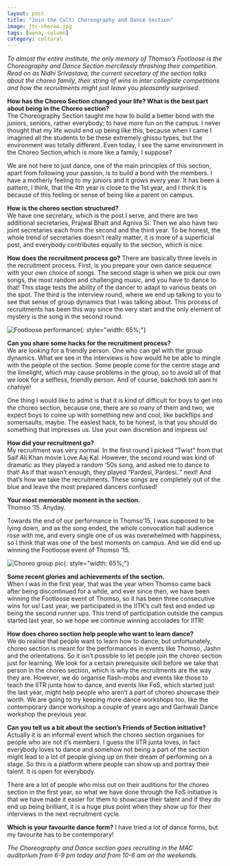 ```yaml
---
layout: post
title: "Join the Cult: Choreography and Dance Section"
image: jtc-choreo.jpg
tags: [wona, column]
category: cultural
---
```


_To almost the entire institute, the only memory of Thomso’s Footloose is the Choreography and Dance Section mercilessly thrashing their competition. Read on as Nidhi Srivastava, the current secretary of the section talks about the choreo family, their string of wins in inter collegiate competitions and how the recruitments might just leave you pleasantly surprised._

**How has the Choreo Section changed your life? What is the best part about being in the Choreo section?**  
The Choreography Section taught me how to build a better bond with the juniors, seniors, rather everybody; to have more fun on the campus. I never thought that my life would end up being like this, because when I came I imagined all the students to be these extremely ghissu types, but the environment was totally different. Even today, I see the same environment in the Choreo Section,which is more like a family, I suppose?

We are not here to just dance, one of the main principles of this section, apart from following your passion, is to build a bond with the members. I have a motherly feeling to my juniors and it grows every year. It has been a pattern, I think, that the 4th year is close to the 1st year, and I think it is because of this feeling or sense of being like a parent on campus. 

**How is the choreo section structured?**  
We have one secretary, which is the post I serve, and there are two additional secretaries, Prajwal Bhatt and Agniva Si. Then we also have two joint secretaries each from the second and the third year. To be honest, the whole trend of secretaries doesn’t really matter, it is more of a superficial post, and everybody contributes equally to the section, which is nice. 

**How does the recruitment process go?**
There are basically three levels in the recruitment process. First, is you prepare your own dance sequence with your own choice of songs. The second stage is when we pick our own songs, the most random and challenging music, and you have to dance to that! This stage tests the ability of the dancer to adapt to various beats on the spot. The third is the interview round, where we end up talking to you to see that sense of group dynamics that I was talking about. This process of recruitments
has been this way since the very start and the only element of mystery is the song in the second round.

![Footloose performance](http://ketangupta.in/wona-images/posts/jtc-choreo-1.png){: style="width: 65%;"}

**Can you share some hacks for the recruitment process?**  
We are looking for a friendly person. One who can gel with the group dynamics. What we see in the interviews is how would he be able to mingle with the people of the section. Some people come for the centre stage and the limelight, which may cause problems in the group, so to avoid all of that we look for a selfless, friendly person. And of course, bakchodi toh aani hi chahiye! 

One thing I would like to admit is that it is kind of difficult for boys to get into the choreo section, because one, there are so many of them and two, we expect boys to come up with something new and cool, like backflips and somersaults, maybe.
The easiest hack, to be honest, is that you should do something that impresses us. Use your own discretion and impress us!

**How did your recruitment go?**  
My recruitment was very normal. In the first round I picked “Twist” from that Saif Ali Khan movie Love Aaj Kal. However, the second round was kind of dramatic as they played a random ‘50s song, and asked me to dance to that! As if that wasn’t enough, they played “Pardesi, Pardesi..” next! And that’s how we take the recruitments. These songs are completely out of the blue and leave the most prepared dancers confused!

**Your most memorable moment in the section.**  
Thomso ‘15. Anyday.

Towards the end of our performance in Thomso’15, I was supposed to be lying down, and as the song ended, the whole convocation hall audience rose with me, and every single one of us was overwhelmed with happiness, so I think that was one of the best moments on campus. And we did end up winning the Footloose event of Thomso ‘15. 

![Choreo group pic](http://ketangupta.in/wona-images/posts/jtc-choreo-2.png){: style="width: 65%;"}

**Some recent glories and achievements of the section.**  
When I was in the first year, that was the year when Thomso came back after being discontinued for a while, and ever since then, we have been winning the Footloose event of Thomso, so it has been three consecutive wins for us! Last year, we participated in the IITK’s cult fest and ended up being the second runner ups. This trend of participation outside the campus started last year, so we hope we continue winning accolades for IITR!

**How does choreo section help people who want to learn dance?**  
We do realise that people want to learn how to dance, but unfortunately, choreo section is meant for the performances in events like Thomso, Jashn and the orientations. So it isn’t possible to let people join the choreo section just for learning. We look for a certain prerequisite skill before we take that person in the choreo section, which is why the recruitments are the way they are. 
However, we do organise flash-mobs and events like those to teach the IITR junta how to dance, and events like FoS, which started just the last year, might help people who aren’t a part of choreo showcase their worth. We are going to try  keeping more dance workshops too, like the contemporary dance workshop a couple of years ago and Garhwali Dance workshop the previous year. 

**Can you tell us a bit about the section’s Friends of Section initiative?**
Actually it is an informal event which the choreo section organises for people who are not it’s members. I guess the IITR junta loves, in fact everybody loves to dance and somehow not being a part of the section might lead to a lot of people giving up on their dream of performing on a stage. So this is a platform where people can show up and portray their talent. It is open for everybody.

There are a lot of people who miss out on their auditions for the choreo section in the first year, so what we have done through the FoS initiative is that we have made it easier for them to showcase their talent and if they do end up being brilliant, it is a huge plus point when they show up for their interviews in the next recruitment cycle.

**Which is your favourite dance form?**
I have tried a lot of dance forms, but my favourite has to be contemporary!

_The Choreography and Dance section goes recruiting in the MAC auditorium from 6-9 pm today and from 10-6 am on the weekends._
